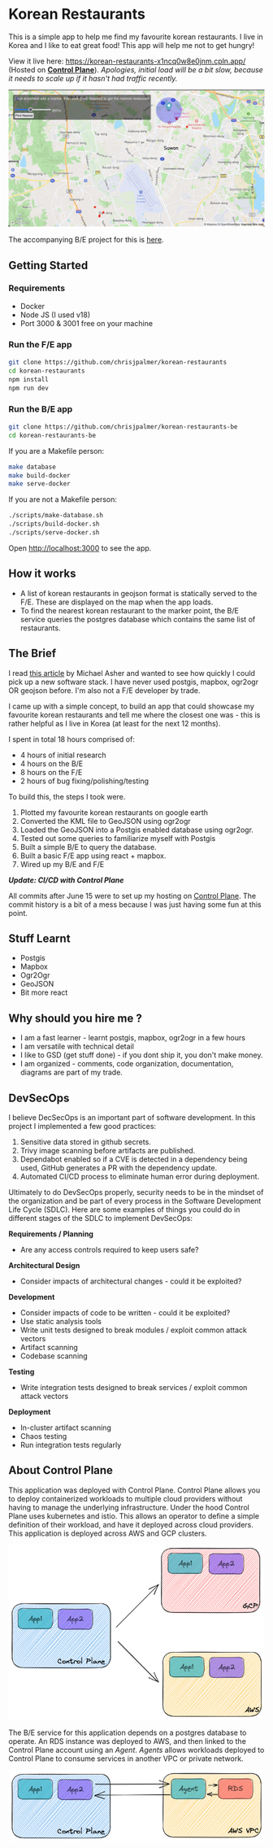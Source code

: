 # Korean Restaurants

This is a simple app to help me find my favourite korean restaurants. I live in
Korea and I like to eat great food! This app will help me not to get hungry!

View it live here: https://korean-restaurants-x1ncq0w8e0jnm.cpln.app/ (Hosted on
**[Control Plane](https://controlplane.com)**). *Apologies, initial load will be a bit slow, because it needs to scale up if it hasn't had traffic recently.*

![](./screenshot.png)

The accompanying B/E project for this is
[here](https://github.com/chrisjpalmer/korean-restaurants-be).

## Getting Started

### Requirements

- Docker
- Node JS (I used v18)
- Port 3000 & 3001 free on your machine

### Run the F/E app

```bash
git clone https://github.com/chrisjpalmer/korean-restaurants
cd korean-restaurants
npm install
npm run dev
```

### Run the B/E app

```bash
git clone https://github.com/chrisjpalmer/korean-restaurants-be
cd korean-restaurants-be
```

If you are a Makefile person:

```sh
make database
make build-docker
make serve-docker
```

If you are not a Makefile person:

```sh
./scripts/make-database.sh
./scripts/build-docker.sh
./scripts/serve-docker.sh
```

Open [http://localhost:3000](http://localhost:3000) to see the app.

## How it works

- A list of korean restaurants in geojson format is statically served to the
  F/E. These are displayed on the map when the app loads.
- To find the nearest korean restaurant to the marker point, the B/E service
  queries the postgres database which contains the same list of restaurants.

## The Brief

I read
[this article](https://www.linkedin.com/pulse/right-size-your-geospatial-data-architecture-vector-michael-asher/?utm_source=share&utm_medium=member_ios&utm_campaign=share_via)
by Michael Asher and wanted to see how quickly I could pick up a new software
stack. I have never used postgis, mapbox, ogr2ogr OR geojson before. I'm also
not a F/E developer by trade.

I came up with a simple concept, to build an app that could showcase my
favourite korean restaurants and tell me where the closest one was - this is
rather helpful as I live in Korea (at least for the next 12 months).

I spent in total 18 hours comprised of:

- 4 hours of initial research
- 4 hours on the B/E
- 8 hours on the F/E
- 2 hours of bug fixing/polishing/testing

To build this, the steps I took were.

1. Plotted my favourite korean restaurants on google earth
2. Converted the KML file to GeoJSON using ogr2ogr
3. Loaded the GeoJSON into a Postgis enabled database using ogr2ogr.
4. Tested out some queries to familiarize myself with Postgis
5. Built a simple B/E to query the database.
6. Built a basic F/E app using react + mapbox.
7. Wired up my B/E and F/E

**_Update: CI/CD with Control Plane_**

All commits after June 15 were to set up my hosting on
[Control Plane](https://controlplane.com/). The commit history is a bit of a
mess because I was just having some fun at this point.

## Stuff Learnt

- Postgis
- Mapbox
- Ogr2Ogr
- GeoJSON
- Bit more react

## Why should you hire me ?

- I am a fast learner - learnt postgis, mapbox, ogr2ogr in a few hours
- I am versatile with technical detail
- I like to GSD (get stuff done) - if you dont ship it, you don't make money.
- I am organized - comments, code organization, documentation, diagrams are part
  of my trade.

## DevSecOps

I believe DecSecOps is an important part of software development. In this
project I implemented a few good practices:

1. Sensitive data stored in github secrets.
2. Trivy image scanning before artifacts are published.
3. Dependabot enabled so if a CVE is detected in a dependency being used, GitHub
   generates a PR with the dependency update.
4. Automated CI/CD process to eliminate human error during deployment.

Ultimately to do DevSecOps properly, security needs to be in the mindset of the
organization and be part of every process in the Software Development Life Cycle
(SDLC). Here are some examples of things you could do in different stages of the
SDLC to implement DevSecOps:

**Requirements / Planning**

- Are any access controls required to keep users safe?

**Architectural Design**

- Consider impacts of architectural changes - could it be exploited?

**Development**

- Consider impacts of code to be written - could it be exploited?
- Use static analysis tools
- Write unit tests designed to break modules / exploit common attack vectors
- Artifact scanning
- Codebase scanning

**Testing**

- Write integration tests designed to break services / exploit common attack
  vectors

**Deployment**

- In-cluster artifact scanning
- Chaos testing
- Run integration tests regularly

## About Control Plane

This application was deployed with Control Plane. Control Plane allows you to
deploy containerized workloads to multiple cloud providers without having to
manage the underlying infrastructure. Under the hood Control Plane uses
kubernetes and istio. This allows an operator to define a simple definition of
their workload, and have it deployed across cloud providers. This application is
deployed across AWS and GCP clusters.

![](./doc/images/deployment.excalidraw.png)

The B/E service for this application depends on a postgres database to operate.
An RDS instance was deployed to AWS, and then linked to the Control Plane
account using an _Agent_. _Agents_ allows workloads deployed to Control Plane to
consume services in another VPC or private network.

![](./doc/images/agent.excalidraw.png)
